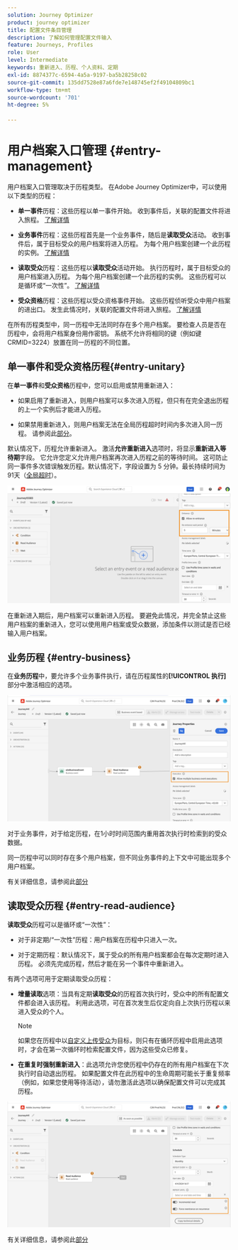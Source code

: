 ```yaml
---
solution: Journey Optimizer
product: journey optimizer
title: 配置文件条目管理
description: 了解如何管理配置文件输入
feature: Journeys, Profiles
role: User
level: Intermediate
keywords: 重新进入、历程、个人资料、定期
exl-id: 8874377c-6594-4a5a-9197-ba5b28258c02
source-git-commit: 135dd7528e87a6fde7e148745ef2f49104809bc1
workflow-type: tm+mt
source-wordcount: '701'
ht-degree: 5%

---
```



# 用户档案入口管理 {#entry-management}

用户档案入口管理取决于历程类型。 在Adobe Journey Optimizer中，可以使用以下类型的历程：

* **单一事件**&#x200B;历程：这些历程以单一事件开始。 收到事件后，关联的配置文件将进入旅程。 [了解详情](#entry-unitary)

* **业务事件**&#x200B;历程：这些历程首先是一个业务事件，随后是&#x200B;**读取受众**&#x200B;活动。 收到事件后，属于目标受众的用户档案将进入历程。 为每个用户档案创建一个此历程的实例。 [了解详情](#entry-business)

* **读取受众**&#x200B;历程：这些历程以&#x200B;**读取受众**&#x200B;活动开始。 执行历程时，属于目标受众的用户档案进入历程。 为每个用户档案创建一个此历程的实例。 这些历程可以是循环或“一次性”。 [了解详情](#entry-read-audience)

* **受众资格**&#x200B;历程：这些历程以受众资格事件开始。 这些历程侦听受众中用户档案的进出口。 发生此情况时，关联的配置文件将进入旅程。 [了解详情](#entry-unitary)

在所有历程类型中，同一历程中无法同时存在多个用户档案。 要检查人员是否在历程中，会将用户档案身份用作密钥。 系统不允许将相同的键（例如键CRMID=3224）放置在同一历程的不同位置。

## 单一事件和受众资格历程{#entry-unitary}

在&#x200B;**单一事件**&#x200B;和&#x200B;**受众资格**&#x200B;历程中，您可以启用或禁用重新进入：

* 如果启用了重新进入，则用户档案可以多次进入历程，但只有在完全退出历程的上一个实例后才能进入历程。

* 如果禁用重新进入，则用户档案无法在全局历程超时时间内多次进入同一历程。 请参阅此[部分](../building-journeys/journey-properties.md#global_timeout)。

默认情况下，历程允许重新进入。 激活&#x200B;**允许重新进入**&#x200B;选项时，将显示&#x200B;**重新进入等待期**&#x200B;字段。 它允许您定义允许用户档案再次进入历程之前的等待时间。 这可防止同一事件多次错误触发历程。默认情况下，字段设置为 5 分钟。最长持续时间为91天（[全局超时](journey-properties.md#global_timeout)）。

<!--
When a journey ends, its status is **[!UICONTROL Closed]**. New individuals can no longer enter the journey. Persons already in the journey automatically exit the journey. 
-->

![](assets/journey-re-entrance.png)

在重新进入期后，用户档案可以重新进入历程。 要避免此情况，并完全禁止这些用户档案的重新进入，您可以使用用户档案或受众数据，添加条件以测试是否已经输入用户档案。

<!--
Due to the 30-day journey timeout, when journey re-entrance is not allowed, we cannot make sure the re-entrance blocking will work more than 91 days. Indeed, as we remove all information about persons who entered the journey 91 days after they enter, we cannot know the person entered previously, more than 91 days ago. -->

## 业务历程 {#entry-business}

<!--
Business events follow re-entrance rules in the same way as for unitary events. If a journey allows re-entrance, the next business event will be processed.
-->

在&#x200B;**业务历程**&#x200B;中，要允许多个业务事件执行，请在历程属性的&#x200B;**[!UICONTROL 执行]**&#x200B;部分中激活相应的选项。

![](assets/business-entry.png)

对于业务事件，对于给定历程，在1小时时间范围内重用首次执行时检索到的受众数据。

同一历程中可以同时存在多个用户档案，但不同业务事件的上下文中可能出现多个用户档案。

有关详细信息，请参阅此[部分](../event/about-creating-business.md)

## 读取受众历程 {#entry-read-audience}

**读取受众**&#x200B;历程可以是循环或“一次性”：

* 对于非定期/“一次性”历程：用户档案在历程中只进入一次。

* 对于定期历程：默认情况下，属于受众的所有用户档案都会在每次定期时进入历程。 必须先完成历程，然后才能在另一个事件中重新进入。

有两个选项可用于定期读取受众历程：

* **增量读取**&#x200B;选项：当具有定期&#x200B;**读取受众**&#x200B;的历程首次执行时，受众中的所有配置文件都会进入该历程。 利用此选项，可在首次发生后仅定向自上次执行历程以来进入受众的个人。

  >[!NOTE]
  >
  >如果您在历程中以[自定义上传受众](../audience/about-audiences.md#segments-in-journey-optimizer)为目标，则只有在循环历程中启用此选项时，才会在第一次循环时检索配置文件，因为这些受众已修复。

* **在重复时强制重新进入**：此选项允许您使历程中仍存在的所有用户档案在下次执行时自动退出历程。 如果配置文件在此历程中的生命周期可能长于重复频率（例如，如果您使用等待活动），请勿激活此选项以确保配置文件可以完成其历程。

![](assets/read-audience-options.png)

有关详细信息，请参阅此[部分](../building-journeys/read-audience.md#configuring-segment-trigger-activity)

<!--
After 91 days, a Read audience journey switches to the **Finished** status. This behavior is set for 91 days only (i.e. journey timeout default value) as all information about profiles who entered the journey is removed 91 days after they entered. Persons still in the journey automatically are impacted. They exit the journey after the 30 day timeout. 
-->
